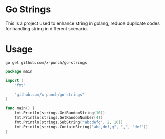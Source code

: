 # Go Strings
This is a project used to enhance string in golang, reduce duplicate codes for handling string in different scenario.

# Usage
```
go get github.com/x-punch/go-strings
```
```go
package main

import (
    "fmt"

    "github.com/x-punch/go-strings"
)

func main() {
    fmt.Println(strings.GetRandomString(10))
    fmt.Println(strings.GetRandomNumber(4))
    fmt.Println(strings.SubString("abcdefg", 2, 10))
    fmt.Println(strings.ContainString("abc,def,g", ",", "def"))
}
```